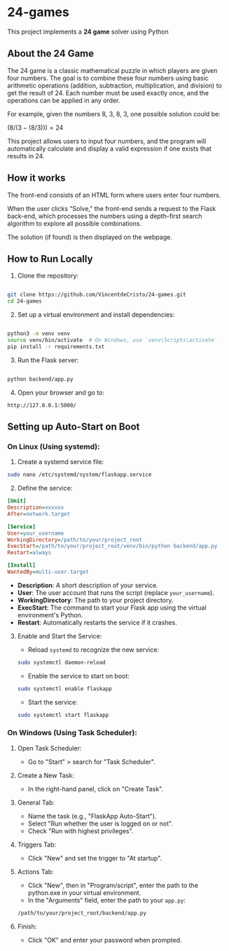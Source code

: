 # 24-games

This project implements a **24 game** solver using Python

## About the 24 Game

The 24 game is a classic mathematical puzzle in which players are given four numbers. The goal is to combine these four numbers using basic arithmetic operations (addition, subtraction, multiplication, and division) to get the result of 24. Each number must be used exactly once, and the operations can be applied in any order.

For example, given the numbers 8, 3, 8, 3, one possible solution could be:

$`(8 / (3 - (8 / 3))) = 24`$

This project allows users to input four numbers, and the program will automatically calculate and display a valid expression if one exists that results in 24.

## How it works

The front-end consists of an HTML form where users enter four numbers.

When the user clicks "Solve," the front-end sends a request to the Flask back-end, which processes the numbers using a depth-first search algorithm to explore all possible combinations.

The solution (if found) is then displayed on the webpage.

## How to Run Locally

1. Clone the repository:

```bash

git clone https://github.com/VincentdeCristo/24-games.git
cd 24-games

```

2. Set up a virtual environment and install dependencies:

```bash

python3 -m venv venv
source venv/bin/activate  # On Windows, use `venv\Scripts\activate`
pip install -r requirements.txt

```

3. Run the Flask server:

```bash

python backend/app.py

```

4. Open your browser and go to:

```arduino
http://127.0.0.1:5000/
```

## Setting up Auto-Start on Boot

### On Linux (Using systemd):

1. Create a systemd service file:

```bash
sudo nano /etc/systemd/system/flaskapp.service
```

2. Define the service:

```ini
[Unit]
Description=xxxxxx
After=network.target

[Service]
User=your_username
WorkingDirectory=/path/to/your/project_root
ExecStart=/path/to/your/project_root/venv/bin/python backend/app.py
Restart=always

[Install]
WantedBy=multi-user.target
```

- **Description**: A short description of your service.
- **User**: The user account that runs the script (replace `your_username`).
- **WorkingDirectory**: The path to your project directory.
- **ExecStart**: The command to start your Flask app using the virtual environment's Python.
- **Restart**: Automatically restarts the service if it crashes.

3. Enable and Start the Service:

   - Reload `systemd` to recognize the new service:

   ```bash
   sudo systemctl daemon-reload
   ```

   - Enable the service to start on boot:

   ```bash
   sudo systemctl enable flaskapp
   ```

   - Start the service:

   ```bash
   sudo systemctl start flaskapp
   ```

### On Windows (Using Task Scheduler):

1. Open Task Scheduler:

   - Go to "Start" > search for "Task Scheduler".

2. Create a New Task:

   - In the right-hand panel, click on "Create Task".

3. General Tab:

   - Name the task (e.g., "FlaskApp Auto-Start").
   - Select "Run whether the user is logged on or not".
   - Check "Run with highest privileges".

4. Triggers Tab:

   - Click "New" and set the trigger to "At startup".

5. Actions Tab:

   - Click "New", then in "Program/script", enter the path to the python.exe in your virtual environment.
   - In the "Arguments" field, enter the path to your `app.py`:

   ```bash
   /path/to/your/project_root/backend/app.py
   ```

6. Finish:
   - Click "OK" and enter your password when prompted.
